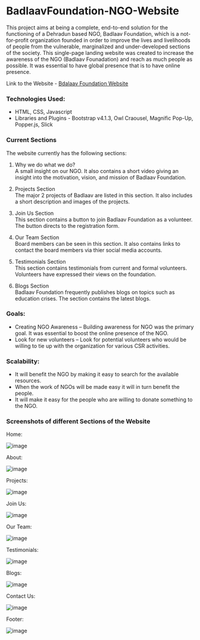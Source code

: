 # BadlaavFoundation-NGO-Website

This project aims at being a complete, end-to-end solution for the functioning of a Dehradun based NGO, Badlaav Foundation, which is a not-for-profit organization founded in order to improve the lives and livelihoods of people from the vulnerable, marginalized and under-developed sections of the society. This single-page landing website was created to increase the awareness of the NGO (Badlaav Founadation) and reach as much people as possible. It was essential to have global presence that is to have online presence.

Link to the Website - [Bdalaav Foundation Website](https://anshumansrivastava108.github.io/BadlaavFoundation-NGO-Website/)

### Technologies Used:

- HTML, CSS, Javascript
- Libraries and Plugins - Bootstrap v4.1.3, Owl Craousel, Magnific Pop-Up, Popper.js, Slick

### Current Sections

The website currently has the following sections:

1. Why we do what we do?  
   A small insight on our NGO. It also contains a short video giving an insight into the motivation, vision, and mission of Badlaav Foundation.

2. Projects Section  
   The major 2 projects of Badlaav are listed in this section. It also includes a short description and images of the projects.

3. Join Us Section  
   This section contains a button to join Badlaav Foundation as a volunteer. The button directs to the registration form.
   
4. Our Team Section  
   Board members can be seen in this section. It also contains links to contact the board members via thier social media accounts.

5. Testimonials Section  
   This section contains testimonials from current and formal volunteers. Volunteers have expressed their views on the foundation.
   
6. Blogs Section  
   Badlaav Foundation frequently publishes blogs on topics such as education crises. The section contains the latest blogs.
   
### Goals: 

- Creating NGO Awareness – Building awareness for NGO was the primary goal. It was essential to boost the online presence of the NGO. 
- Look for new volunteers – Look for potential volunteers who would be willing to tie up with the organization for various CSR activities.

### Scalability:

- It will benefit the NGO by making it easy to search for the available resources.
- When the work of NGOs will be made easy it will in turn benefit the people.
- It will make it easy for the people who are willing to donate something to the NGO.

### Screenshots of different Sections of the Website

Home: 

![image](https://raw.githubusercontent.com/AnshumanSrivastava108/BadlaavFoundation-NGO-Website/main/Screenshots/Screenshot%20(463).png)

About:

![image](https://raw.githubusercontent.com/AnshumanSrivastava108/BadlaavFoundation-NGO-Website/main/Screenshots/Screenshot%20(455).png)

Projects:

![image](https://raw.githubusercontent.com/AnshumanSrivastava108/BadlaavFoundation-NGO-Website/main/Screenshots/Screenshot%20(456).png)

Join Us:

![image](https://raw.githubusercontent.com/AnshumanSrivastava108/BadlaavFoundation-NGO-Website/main/Screenshots/Screenshot%20(457).png)

Our Team:

![image](https://raw.githubusercontent.com/AnshumanSrivastava108/BadlaavFoundation-NGO-Website/main/Screenshots/Screenshot%20(458).png)

Testimonials:

![image](https://raw.githubusercontent.com/AnshumanSrivastava108/BadlaavFoundation-NGO-Website/main/Screenshots/Screenshot%20(459).png)

Blogs:

![image](https://raw.githubusercontent.com/AnshumanSrivastava108/BadlaavFoundation-NGO-Website/main/Screenshots/Screenshot%20(460).png)

Contact Us:

![image](https://raw.githubusercontent.com/AnshumanSrivastava108/BadlaavFoundation-NGO-Website/main/Screenshots/Screenshot%20(461).png)

Footer:

![image](https://raw.githubusercontent.com/AnshumanSrivastava108/BadlaavFoundation-NGO-Website/main/Screenshots/Screenshot%20(462).png)


